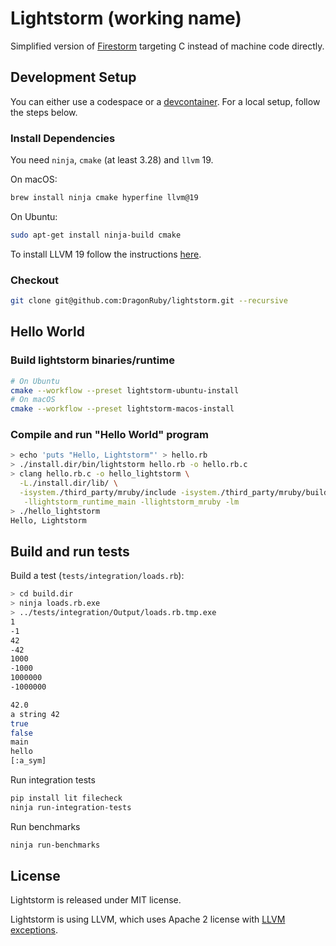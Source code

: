 # Lightstorm (working name)

Simplified version of [Firestorm](https://www.youtube.com/watch?v=NfMX-dFMSr0) targeting C instead of machine code directly.

## Development Setup

You can either use a codespace or a [devcontainer](https://code.visualstudio.com/docs/devcontainers/containers). For a local setup, follow the steps below.

### Install Dependencies

You need `ninja`, `cmake` (at least 3.28) and `llvm` 19.

On macOS:

```bash
brew install ninja cmake hyperfine llvm@19
```

On Ubuntu:

```bash
sudo apt-get install ninja-build cmake
```

To install LLVM 19 follow the instructions [here](https://apt.llvm.org).

### Checkout

```bash
git clone git@github.com:DragonRuby/lightstorm.git --recursive
```

## Hello World

### Build lightstorm binaries/runtime

```bash
# On Ubuntu
cmake --workflow --preset lightstorm-ubuntu-install
# On macOS
cmake --workflow --preset lightstorm-macos-install
```

### Compile and run "Hello World" program

```bash
> echo 'puts "Hello, Lightstorm"' > hello.rb
> ./install.dir/bin/lightstorm hello.rb -o hello.rb.c
> clang hello.rb.c -o hello_lightstorm \
  -L./install.dir/lib/ \
  -isystem./third_party/mruby/include -isystem./third_party/mruby/build/host/include/ \
   -llightstorm_runtime_main -llightstorm_mruby -lm
> ./hello_lightstorm
Hello, Lightstorm
```

## Build and run tests

Build a test (`tests/integration/loads.rb`):

```bash
> cd build.dir
> ninja loads.rb.exe
> ../tests/integration/Output/loads.rb.tmp.exe
1
-1
42
-42
1000
-1000
1000000
-1000000

42.0
a string 42
true
false
main
hello
[:a_sym]
```

Run integration tests

```bash
pip install lit filecheck
ninja run-integration-tests
```

Run benchmarks

```bash
ninja run-benchmarks
```

## License

Lightstorm is released under MIT license.

Lightstorm is using LLVM, which uses Apache 2 license with [LLVM exceptions](https://github.com/llvm/llvm-project/blob/2d57333da432921762323718351a21532867588c/LICENSE.TXT).
